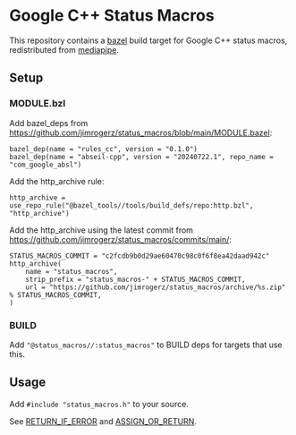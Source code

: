 # Google C++ Status Macros

This repository contains a [bazel](https://bazel.build) build target for Google C++ status macros,
redistributed from [mediapipe](https://github.com/google/mediapipe).

## Setup

### MODULE.bzl

Add bazel_deps from https://github.com/jimrogerz/status_macros/blob/main/MODULE.bazel:

```
bazel_dep(name = "rules_cc", version = "0.1.0")
bazel_dep(name = "abseil-cpp", version = "20240722.1", repo_name = "com_google_absl")
```

Add the http_archive rule:

```
http_archive = use_repo_rule("@bazel_tools//tools/build_defs/repo:http.bzl", "http_archive")
```

Add the http_archive using the latest commit from https://github.com/jimrogerz/status_macros/commits/main/:

```
STATUS_MACROS_COMMIT = "c2fcdb9b0d29ae60470c98c0f6f8ea42daad942c"
http_archive(
    name = "status_macros",
    strip_prefix = "status_macros-" + STATUS_MACROS_COMMIT,
    url = "https://github.com/jimrogerz/status_macros/archive/%s.zip" % STATUS_MACROS_COMMIT,
)
```

### BUILD

Add `"@status_macros//:status_macros"` to BUILD deps for targets that use this.

## Usage

Add `#include "status_macros.h"` to your source.

See [RETURN_IF_ERROR](https://github.com/jimrogerz/status_macros/blob/main/status_macros.h#L29) and [ASSIGN_OR_RETURN](https://github.com/jimrogerz/status_macros/blob/main/status_macros.h#L91).
